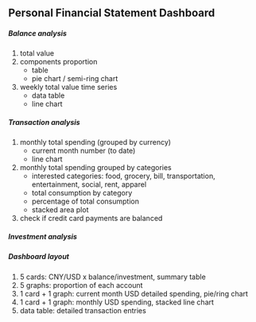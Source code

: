 ## Personal Financial Statement Dashboard

##### Balance analysis

1. total value
2. components proportion
   - table
   - pie chart / semi-ring chart
3. weekly total value time series
   - data table
   - line chart

##### Transaction analysis

1. monthly total spending (grouped by currency)
   - current month number (to date)
   - line chart
2. monthly total spending grouped by categories
   - interested categories: food, grocery, bill, transportation, entertainment, social, rent, apparel
   - total consumption by category
   - percentage of total consumption
   - stacked area plot
3. check if credit card payments are balanced

##### Investment analysis

##### Dashboard layout

1. 5 cards: CNY/USD x balance/investment, summary table
2. 5 graphs: proportion of each account
3. 1 card + 1 graph: current month USD detailed spending, pie/ring chart
4. 1 card + 1 graph: monthly USD spending, stacked line chart
5. data table: detailed transaction entries